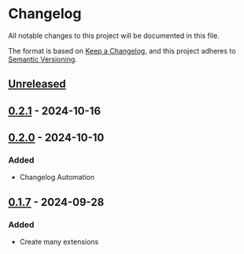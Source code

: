 # Changelog

All notable changes to this project will be documented in this file.

The format is based on [Keep a Changelog](https://keepachangelog.com/en/1.1.0/),
and this project adheres to [Semantic Versioning](https://semver.org/spec/v2.0.0.html).

## [Unreleased]

## [0.2.1] - 2024-10-16

## [0.2.0] - 2024-10-10

### Added

- Changelog Automation

## [0.1.7] - 2024-09-28

### Added

- Create many extensions

[Unreleased]: https://github.com/TJC-Tools/TJC.VersionExtensions/compare/v0.2.1...HEAD

[0.2.1]: https://github.com/TJC-Tools/TJC.VersionExtensions/compare/v0.2.0...v0.2.1

[0.2.0]: https://github.com/TJC-Tools/TJC.VersionExtensions/compare/v0.1.7...v0.2.0

[0.1.7]: https://github.com/TJC-Tools/TJC.VersionExtensions/releases/tag/v0.1.7
